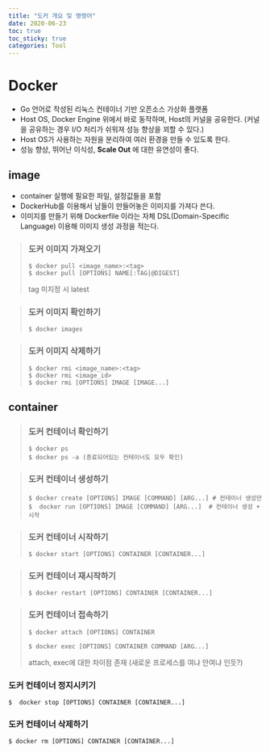 ```yaml
---
title: "도커 개요 및 명령어"
date: 2020-06-23
toc: true
toc_sticky: true
categories: Tool
---
```


# Docker
- Go 언어로 작성된 리눅스 컨테이너 기반 오픈소스 가상화 플랫폼
- Host OS, Docker Engine 위에서 바로 동작하며, Host의 커널을 공유한다. (커널을 공유하는 경우 I/O 처리가 쉬워져 성능 향상을 꾀할 수 있다.)
- Host OS가 사용하는 자원을 분리하여 여러 환경을 만들 수 있도록 한다.
- 성능 향상, 뛰어난 이식성, __Scale Out__ 에 대한 유연성이 좋다.

## image
- container 실행에 필요한 파일, 설정값들을 포함
- DockerHub를 이용해서 남들이 만들어놓은 이미지를 가져다 쓴다.
- 이미지를 만들기 위해 Dockerfile 이라는 자체 DSL(Domain-Specific Language) 이용해 이미지 생성 과정을 적는다.

> ### 도커 이미지 가져오기   
> ```shell script
> $ docker pull <image_name>:<tag>
> $ docker pull [OPTIONS] NAME[:TAG|@DIGEST]
>  ```
> tag 미지정 시 latest

> ### 도커 이미지 확인하기
> ```shell script
> $ docker images
>  ```

> ### 도커 이미지 삭제하기
> ```shell script
> $ docker rmi <image_name>:<tag>
> $ docker rmi <image_id>
> $ docker rmi [OPTIONS] IMAGE [IMAGE...]
>  ```


## container

> ### 도커 컨테이너 확인하기
> ```shell script
> $ docker ps
> $ docker ps -a (종료되어있는 컨테이너도 모두 확인)
>  ```

> ### 도커 컨테이너 생성하기
> ```shell script
> $ docker create [OPTIONS] IMAGE [COMMAND] [ARG...] # 컨테이너 생성만
> $  docker run [OPTIONS] IMAGE [COMMAND] [ARG...]  # 컨테이너 생성 + 시작
>  ```

> ### 도커 컨테이너 시작하기
> ```shell script
> $ docker start [OPTIONS] CONTAINER [CONTAINER...]

> ### 도커 컨테이너 재시작하기
> ```shell script
> $ docker restart [OPTIONS] CONTAINER [CONTAINER...]
>  ```

> ### 도커 컨테이너 접속하기
>```shell script
> $ docker attach [OPTIONS] CONTAINER
> ```
>```shell script
>$ docker exec [OPTIONS] CONTAINER COMMAND [ARG...]
>```
>  attach, exec에 대한 차이점 존재 (새로운 프로세스를 여냐 안여냐 인듯?)

### 도커 컨테이너 정지시키기
```shell script
$  docker stop [OPTIONS] CONTAINER [CONTAINER...]
 ```

### 도커 컨테이너 삭제하기
```shell script
$ docker rm [OPTIONS] CONTAINER [CONTAINER...]
```



